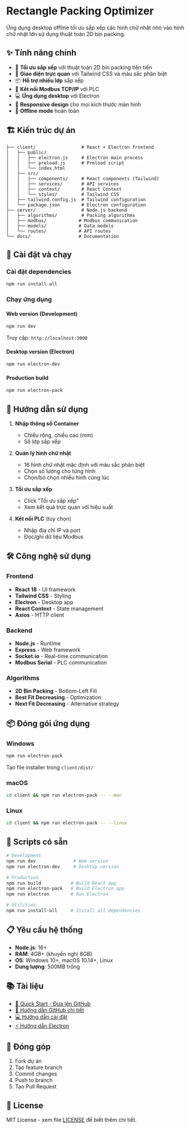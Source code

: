# Rectangle Packing Optimizer

Ứng dụng desktop offline tối ưu sắp xếp các hình chữ nhật nhỏ vào hình chữ nhật lớn sử dụng thuật toán 2D bin packing.

## ✨ Tính năng chính

- 🎯 **Tối ưu sắp xếp** với thuật toán 2D bin packing tiên tiến
- 🎨 **Giao diện trực quan** với Tailwind CSS và màu sắc phân biệt
- 📦 **Hỗ trợ nhiều lớp** sắp xếp
- 🔌 **Kết nối Modbus TCP/IP** với PLC
- 💻 **Ứng dụng desktop** với Electron
- 📱 **Responsive design** cho mọi kích thước màn hình
- 💾 **Offline mode** hoàn toàn

## 🏗️ Kiến trúc dự án

```
├── client/                 # React + Electron frontend
│   ├── public/
│   │   ├── electron.js     # Electron main process
│   │   ├── preload.js      # Preload script
│   │   └── index.html
│   ├── src/
│   │   ├── components/     # React components (Tailwind)
│   │   ├── services/       # API services
│   │   ├── context/        # React Context
│   │   └── styles/         # Tailwind CSS
│   ├── tailwind.config.js  # Tailwind configuration
│   └── package.json        # Electron configuration
├── server/                 # Node.js backend
│   ├── algorithms/         # Packing algorithms
│   ├── modbus/            # Modbus communication
│   ├── models/            # Data models
│   └── routes/            # API routes
└── docs/                  # Documentation
```

## 🚀 Cài đặt và chạy

### Cài đặt dependencies
```bash
npm run install-all
```

### Chạy ứng dụng

#### Web version (Development)
```bash
npm run dev
```
Truy cập: `http://localhost:3000`

#### Desktop version (Electron)
```bash
npm run electron-dev
```

#### Production build
```bash
npm run electron-pack
```

## 📖 Hướng dẫn sử dụng

1. **Nhập thông số Container**
   - Chiều rộng, chiều cao (mm)
   - Số lớp sắp xếp

2. **Quản lý hình chữ nhật**
   - 16 hình chữ nhật mặc định với màu sắc phân biệt
   - Chọn số lượng cho từng hình
   - Chọn/bỏ chọn nhiều hình cùng lúc

3. **Tối ưu sắp xếp**
   - Click "Tối ưu sắp xếp"
   - Xem kết quả trực quan với hiệu suất

4. **Kết nối PLC** (tùy chọn)
   - Nhập địa chỉ IP và port
   - Đọc/ghi dữ liệu Modbus

## 🛠️ Công nghệ sử dụng

### Frontend
- **React 18** - UI framework
- **Tailwind CSS** - Styling
- **Electron** - Desktop app
- **React Context** - State management
- **Axios** - HTTP client

### Backend
- **Node.js** - Runtime
- **Express** - Web framework
- **Socket.io** - Real-time communication
- **Modbus Serial** - PLC communication

### Algorithms
- **2D Bin Packing** - Bottom-Left Fill
- **Best Fit Decreasing** - Optimization
- **Next Fit Decreasing** - Alternative strategy

## 📦 Đóng gói ứng dụng

### Windows
```bash
npm run electron-pack
```
Tạo file installer trong `client/dist/`

### macOS
```bash
cd client && npm run electron-pack -- --mac
```

### Linux
```bash
cd client && npm run electron-pack -- --linux
```

## 🔧 Scripts có sẵn

```bash
# Development
npm run dev              # Web version
npm run electron-dev     # Desktop version

# Production
npm run build           # Build React app
npm run electron-pack   # Build Electron app
npm run electron        # Run Electron

# Utilities
npm run install-all     # Install all dependencies
```

## 📋 Yêu cầu hệ thống

- **Node.js**: 16+ 
- **RAM**: 4GB+ (khuyến nghị 8GB)
- **OS**: Windows 10+, macOS 10.14+, Linux
- **Dung lượng**: 500MB trống

## 📚 Tài liệu

- [🚀 Quick Start - Đưa lên GitHub](QUICK_START.md)
- [📖 Hướng dẫn GitHub chi tiết](GITHUB_SETUP.md)
- [💻 Hướng dẫn cài đặt](INSTALLATION.md)
- [⚡ Hướng dẫn Electron](ELECTRON_SETUP.md)

## 🤝 Đóng góp

1. Fork dự án
2. Tạo feature branch
3. Commit changes
4. Push to branch
5. Tạo Pull Request

## 📄 License

MIT License - xem file [LICENSE](LICENSE) để biết thêm chi tiết.
